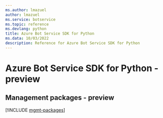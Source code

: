 ```yaml
---
ms.author: lmazuel
author: lmazuel
ms.service: botservice
ms.topic: reference
ms.devlang: python
title: Azure Bot Service SDK for Python
ms.data: 10/03/2022
description: Reference for Azure Bot Service SDK for Python
---
```

# Azure Bot Service SDK for Python - preview

## Management packages - preview
[!INCLUDE [mgmt-packages](bot-service-mgmt-index.md)]